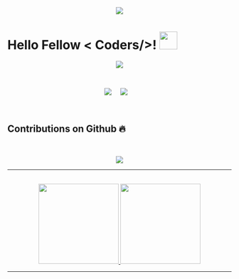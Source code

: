 <p align="center">
  <img src="https://capsule-render.vercel.app/api?type=waving&color=gradient&height=90"/>
</p>

<h1> Hello Fellow < Coders/>! <img src = "https://raw.githubusercontent.com/MartinHeinz/MartinHeinz/master/wave.gif" width = 40> </h1>

<p align='center'>
<img src="https://readme-typing-svg.herokuapp.com?color=%2336BCF7&size=25&center=true&vCenter=true&width=433&height=75&lines=I'm+Sr.+Pato;Computer+Science+Student;@sr-pato">
</p>

<br>

<p align='center'>
<img src="https://komarev.com/ghpvc/?username=sr-pato">&nbsp;&nbsp;&nbsp;&nbsp;
<img src="https://img.shields.io/github/followers/sr-pato?style=social">&nbsp;&nbsp;&nbsp;&nbsp;
</p>

<br>

## Contributions on Github 🔥 
<br>
<p align='center'><img src="https://github-readme-streak-stats.herokuapp.com?user=sr-pato&theme=black-ice&hide_border=true&date_format=M%20j%5B%2C%20Y%5D"></p>

<hr><br>

<div align="center">
  <a href="https://github.com/sr-pato">
  <img height="180em" src="https://github-readme-stats.vercel.app/api?username=sr-pato&show_icons=true&theme=dracula&include_all_commits=true&count_private=true"/>
  <img height="180em" src="https://github-readme-stats.vercel.app/api/top-langs/?username=sr-pato&layout=compact&langs_count=7&theme=dracula"/>
</div>

<hr><br>

<!--START_SECTION:waka-->

<!--END_SECTION:waka-->
